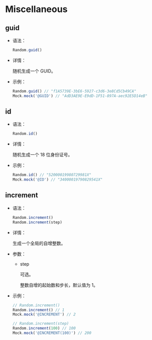 # Miscellaneous

## guid

- 语法：

  ```js
  Random.guid()
  ```

- 详情：

  随机生成一个 GUID。

- 示例：

  ```js
  Random.guid() // "f1A5739E-3bE6-5927-c3d6-3e8Cd5Cb49CA"
  Mock.mock('@GUID') // "AdD3AE9E-E9dD-1F51-897A-aec92E5D14eB"
  ```

## id

- 语法：

  ```js
  Random.id()
  ```

- 详情：

  随机生成一个 18 位身份证号。

- 示例：

  ```js
  Random.id() // "52000019980729981X"
  Mock.mock('@ID') // "34000019790829541X"
  ```

## increment

- 语法：

  ```js
  Random.increment()
  Random.increment(step)
  ```

- 详情：

  生成一个全局的自增整数。

- 参数：

  - step

    可选。

    整数自增的起始数和步长，默认值为 1。

- 示例：

  ```js
  // Random.increment()
  Random.increment() // 1
  Mock.mock('@INCREMENT') // 2

  // Random.increment(step)
  Random.increment(100) // 100
  Mock.mock('@INCREMENT(100)') // 200
  ```

